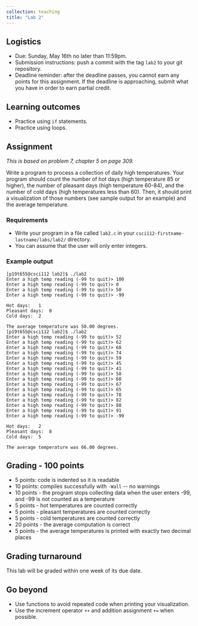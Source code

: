 ```yaml
---
collection: teaching
title: "Lab 2"
---
```


## Logistics
* Due: Sunday, May 16th no later than 11:59pm.
* Submission instructions: push a commit with the tag `lab2` to your git
	repository.
* Deadline reminder: after the deadline passes, you cannot earn any points for
	this assignment. If the deadline is approaching, submit what you have in
	order to earn partial credit.

## Learning outcomes
* Practice using `if` statements.
* Practice using loops.

## Assignment

*This is based on problem 7, chapter 5 on page 309.*

Write a program to process a collection of daily high temperatures. Your
program should count  the number of hot days (high temperature 85 or
higher), the number of pleasant days (high temperature 60-84), and the number
of cold days (high temperatures less than 60). Then, it should print a
visualization of those numbers (see sample output for an example) and the
average temperature.

### Requirements
* Write your program in a file called `lab2.c` in your
	`csci112-firstname-lastname/labs/lab2/` directory.
* You can assume that the user will only enter integers.

### Example output
```
[p19t655@csci112 lab2]$ ./lab2
Enter a high temp reading (-99 to quit)> 100
Enter a high temp reading (-99 to quit)> 0
Enter a high temp reading (-99 to quit)> 50
Enter a high temp reading (-99 to quit)> -99

Hot days:	1
Pleasant days:	0
Cold days:	2

The average temperature was 50.00 degrees.
[p19t655@csci112 lab2]$ ./lab2
Enter a high temp reading (-99 to quit)> 52
Enter a high temp reading (-99 to quit)> 62
Enter a high temp reading (-99 to quit)> 68
Enter a high temp reading (-99 to quit)> 74
Enter a high temp reading (-99 to quit)> 59
Enter a high temp reading (-99 to quit)> 45
Enter a high temp reading (-99 to quit)> 41
Enter a high temp reading (-99 to quit)> 58
Enter a high temp reading (-99 to quit)> 60
Enter a high temp reading (-99 to quit)> 67
Enter a high temp reading (-99 to quit)> 65
Enter a high temp reading (-99 to quit)> 78
Enter a high temp reading (-99 to quit)> 82
Enter a high temp reading (-99 to quit)> 88
Enter a high temp reading (-99 to quit)> 91
Enter a high temp reading (-99 to quit)> -99

Hot days:	2
Pleasant days:	8
Cold days:	5

The average temperature was 66.00 degrees.
```

## Grading - 100 points
* 5 points: code is indented so it is readable
* 10 points: compiles successfully with `-Wall` -- no warnings
* 10 points - the program stops collecting data when the user enters -99, and
	-99 is not counted as a temperature
* 5 points - hot temperatures are counted correctly
* 5 points - pleasant temperatures are counted correctly
* 5 points - cold temperatures are counted correctly
* 20 points - the average computation is correct
* 5 points - the average temperatures is printed with exactly two decimal
	places

## Grading turnaround
This lab will be graded within one week of its due date.

## Go beyond
* Use functions to avoid repeated code when printing your visualization.
* Use the increment operator `++` and addition assignment `+=` when possible.
